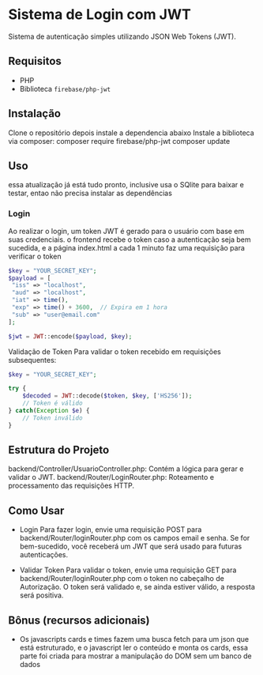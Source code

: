 # Sistema de Login com JWT

Sistema de autenticação simples utilizando JSON Web Tokens (JWT).


## Requisitos

- PHP
- Biblioteca `firebase/php-jwt`

## Instalação

Clone o repositório depois instale a dependencia abaixo
Instale a biblioteca via composer:
composer require firebase/php-jwt
composer update
## Uso
essa atualização já está tudo pronto, inclusive usa o SQlite para baixar e testar, entao não precisa instalar as dependências

### Login

Ao realizar o login, um token JWT é gerado para o usuário com base em suas credenciais.
o frontend recebe o token caso a autenticação seja bem sucedida, e a página index.html a cada 1 minuto faz uma requisição para verificar o token

```php
$key = "YOUR_SECRET_KEY";
$payload = [
 "iss" => "localhost",
 "aud" => "localhost",
 "iat" => time(),
 "exp" => time() + 3600,  // Expira em 1 hora
 "sub" => "user@email.com"
];

$jwt = JWT::encode($payload, $key);
```
Validação de Token
Para validar o token recebido em requisições subsequentes:
```php
$key = "YOUR_SECRET_KEY";

try {
    $decoded = JWT::decode($token, $key, ['HS256']);
    // Token é válido
} catch(Exception $e) {
    // Token inválido
}
```

## Estrutura do Projeto
backend/Controller/UsuarioController.php: Contém a lógica para gerar e validar o JWT.
backend/Router/LoginRouter.php: Roteamento e processamento das requisições HTTP.
## Como Usar
- Login
Para fazer login, envie uma requisição POST para backend/Router/loginRouter.php com os campos email e senha.
Se for bem-sucedido, você receberá um JWT que será usado para futuras autenticações.

- Validar Token
Para validar o token, envie uma requisição GET para backend/Router/loginRouter.php com o token no cabeçalho de Autorização.
O token será validado e, se ainda estiver válido, a resposta será positiva.

## Bônus (recursos adicionais)

- Os javascripts cards e times fazem uma busca fetch para um json que está estruturado, e o javascript ler o conteúdo e monta os cards, essa parte foi criada para mostrar a manipulação do DOM sem um banco de dados

